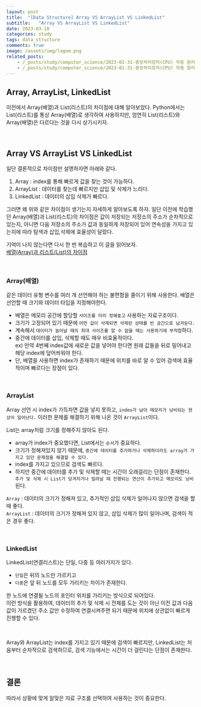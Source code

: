 ```yaml
---
layout: post
title:  "[Data Structure] Array VS ArrayList VS LinkedList" 
subtitle:   "Array VS ArrayList VS LinkedList"
date: 2023-03-10
categories: study
tags: data_structure
comments: true
image: /assets/img/lagom.png
related_posts:
    - /_posts/study/computer_science/2023-01-31-중앙처리장치(CPU) 작동 원리.md
    - /_posts/study/computer_science/2023-01-31-중앙처리장치(CPU) 작동 원리.md
---
```


## Array, ArrayList, LinkedList
이전에서 Array(배열)과 List(리스트)의 차이점에 대해 알아보았다. Python에서는 List(리스트)를 통상 Array(배열)로 생각하여 사용하지만, 엄연히 List(리스트)와 Array(배열)은 다르다는 것을 다시 상기시키자.

<br>

## Array VS ArrayList VS LinkedList
일단 결론적으로 차이점만 설명하자면 아래와 같다.
1. Array : index를 통해 빠르게 값을 찾는 것이 가능하다.
2. ArrayList : 데이터를 찾는데 빠르지만 삽입 및 삭제가 느리다.
3. LinkedList : 데이터의 삽입 삭제가 빠르다.

그러면 왜 위와 같은 차이점이 생기는지 자세하게 알아보도록 하자. 일단 이전에 학습했던 Array(배열)과 List(리스트)의 차이점은 값이 저장되는 저장소의 주소가 순차적으로 있는지, 아니면 다음 저장소의 주소가 값과 동일하게 저장되어 있어 연속성을 가지고 있는지에 따라 탐색과 삽입,삭제에 효율성이 달랐다.

기억이 나지 않는다면 다시 한 번 복습하고 이 글을 읽어보자.<br>
[배열(Array)과 리스트(List)의 차이점](http://127.0.0.1:4000/study/2023/03/07/%EB%B0%B0%EC%97%B4(Array).html)

<br>

### Array(배열)
같은 데이터 유형 변수를 여러 개 선언해야 하는 불편함을 줄이기 위해 사용한다. 배열은 선언할 때 크기와 데이터 타입을 지정해야한다.

- 배열은 메모리 공간에 할당할 `사이즈를 미리 정해놓고` 사용하는 자료구조이다. 
- 크기가 고정되어 있기 때문에 `어떤 값이 삭제되면 삭제된 상태를 빈 공간으로 남겨둔다.`
- 계속해서 `데이터가 늘어날 때의 최대 사이즈를 알 수 없을 때는 사용하기에 부적합`하다.
- 중간에 데이터를 삽입, 삭제할 때도 매우 비효율적이다.<br>
    ex) 만약 4번째 index값에 새로운 값을 넣어야 한다면 원래 값들을 뒤로 밀어내고 해당 index에 덮어씌워야 한다. 
- 단, 배열을 사용하면 index가 존재하기 때문에 위치를 바로 알 수 있어 검색에 효율적이며 빠르다는 장점이 있다.

<br>

### ArrayList
Array 선언 시 index가 가득차면 값을 넣지 못하고, `index가 남아 메모리가 낭비되는 현상이 일어난다.` 이러한 문제를 해결하기 위해 나온 것이 `ArrayList`이다.

List는 array처럼 크기를 정해주지 않아도 된다. 
- array가 index가 중요했다면, List에서는 `순서`가 중요하다.
- 크기가 정해져있지 않기 때문에, `중간에 데이터를 추가하거나 삭제하더라도 array가 가지고 있던 문제점을 해결할 수 있다.`
- index를 가지고 있으므로 검색도 빠르다.
- 하지만 중간에 데이터를 추가 및 삭제할 때는 시간이 오래걸리는 단점이 존재한다. `추가 및 삭제 시 List가 당겨지거나 밀려날 때 진행되는 연산이 추가되고 메모리도 낭비`된다.



`Array` : 데이터의 크기가 정해져 있고, 추가적인 삽입 삭제가 일어나지 않으면 검색을 할때 좋다.<br>
`ArrayList` : 데이터의 크기가 정해져 있지 않고, 삽입 삭제가 많이 일어나며, 검색이 적은 경우 좋다.

<br>

### LinkedList
LinkedList(연결리스트)는 단일, 다중 등 여러가지가 있다.
- `단일`은 뒤의 노드만 가르키고
- `다중`은 앞 뒤 노드를 모두 가리키는 차이가 존재한다.

한 노드에 연결될 노드의 포인터 위치를 가리키는 방식으로 되어있다.<br>
이런 방식을 활용하여, 데이터의 추가 및 삭제 시 전체를 도는 것이 아닌 이전 값과 다음 값이 가르켰던 주소 값만 수정하여 연결시켜주면 되기 때문에 위치에 상관없이 빠르게 진행할 수 있다.

<br>

Array와 ArrayList는 index를 가지고 있기 때문에 검색이 빠르지만, LinkedList는 처음부터 순차적으로 검색하므로, 검색 기능에서는 시간이 더 걸린다는 단점이 존재한다.

<br>

## 결론
따라서 상황에 맞게 알맞은 자료 구조를 선택하여 사용하는 것이 중요한다.




